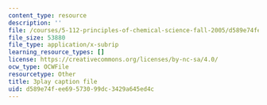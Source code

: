 ```yaml
---
content_type: resource
description: ''
file: /courses/5-112-principles-of-chemical-science-fall-2005/d589e74fee69573099dc3429a645ed4c_UesUBkX9HIQ.vtt
file_size: 53880
file_type: application/x-subrip
learning_resource_types: []
license: https://creativecommons.org/licenses/by-nc-sa/4.0/
ocw_type: OCWFile
resourcetype: Other
title: 3play caption file
uid: d589e74f-ee69-5730-99dc-3429a645ed4c
---
```

